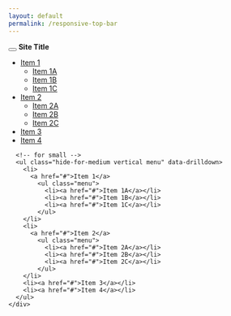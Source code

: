 ```yaml
---
layout: default
permalink: /responsive-top-bar
---
```

<div class="top-bar">
  <div class="top-bar-title">
    <span data-responsive-toggle="responsive-menu" data-hide-for="medium">
      <button class="menu-icon dark" type="button" data-toggle></button>
    </span>
    <strong>Site Title</strong>
  </div>
  <div id="responsive-menu">
    <div class="top-bar-right">
      <!-- not for small -->
      <ul class="show-for-medium dropdown menu" data-dropdown-menu>
        <li>
          <a href="#">Item 1</a>
            <ul class="menu">
              <li><a href="#">Item 1A</a></li>
              <li><a href="#">Item 1B</a></li>
              <li><a href="#">Item 1C</a></li>
            </ul>
        </li>
        <li>
          <a href="#">Item 2</a>
            <ul class="menu">
              <li><a href="#">Item 2A</a></li>
              <li><a href="#">Item 2B</a></li>
              <li><a href="#">Item 2C</a></li>
            </ul>
        </li>
        <li><a href="#">Item 3</a></li>
        <li><a href="#">Item 4</a></li>
      </ul>  
		
		
      <!-- for small -->
      <ul class="hide-for-medium vertical menu" data-drilldown>
        <li>
          <a href="#">Item 1</a>
            <ul class="menu">
              <li><a href="#">Item 1A</a></li>
              <li><a href="#">Item 1B</a></li>
              <li><a href="#">Item 1C</a></li>
            </ul>
        </li>
        <li>
          <a href="#">Item 2</a>
            <ul class="menu">
              <li><a href="#">Item 2A</a></li>
              <li><a href="#">Item 2B</a></li>
              <li><a href="#">Item 2C</a></li>
            </ul>
        </li>
        <li><a href="#">Item 3</a></li>
        <li><a href="#">Item 4</a></li>
      </ul>
    </div>
  </div>
</div>